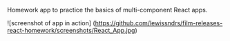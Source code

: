 Homework app to practice the basics of multi-component React apps.


![screenshot of app in action]
(https://github.com/lewissndrs/film-releases-react-homework/screenshots/React_App.jpg)
